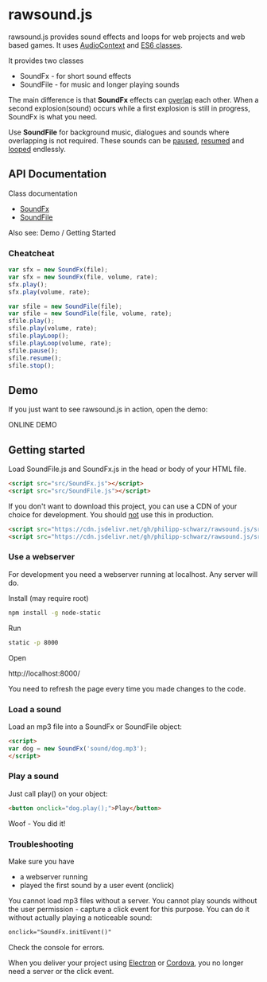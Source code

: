 # rawsound.js

rawsound.js provides sound effects and loops for web projects and web based games. It uses [AudioContext](https://developer.mozilla.org/en-US/docs/Web/API/AudioContext) and [ES6 classes](https://developer.mozilla.org/en-US/docs/Web/JavaScript/Reference/Classes).

It provides two classes

* SoundFx - for short sound effects
* SoundFile - for music and longer playing sounds 

The main difference is that **SoundFx** effects can <u>overlap</u> each other. When a second explosion(sound) occurs while a first explosion is still in progress, SoundFx is what you need.

Use **SoundFile** for background music, dialogues and sounds where overlapping is not required. These sounds can be <u>paused</u>, <u>resumed</u> and <u>looped</u> endlessly.

## API Documentation

Class documentation

* [SoundFx](SoundFx.md)
* [SoundFile](SoundFile.md)

Also see: Demo / Getting Started

### Cheatcheat

```javascript
var sfx = new SoundFx(file);
var sfx = new SoundFx(file, volume, rate);
sfx.play();
sfx.play(volume, rate);

var sfile = new SoundFile(file);
var sfile = new SoundFile(file, volume, rate);
sfile.play();
sfile.play(volume, rate);
sfile.playLoop();
sfile.playLoop(volume, rate);
sfile.pause();
sfile.resume();
sfile.stop();
```

## Demo

If you just want to see rawsound.js in action, open the demo:

ONLINE DEMO

## Getting started

Load SoundFile.js and SoundFx.js in the head or body of your HTML file.

```html
<script src="src/SoundFx.js"></script>
<script src="src/SoundFile.js"></script>
```

If you don't want to download this project, you can use a CDN of your choice for development. You should <u>not</u> use this in production.

```html
<script src="https://cdn.jsdelivr.net/gh/philipp-schwarz/rawsound.js/src/SoundFile.js"></script>
<script src="https://cdn.jsdelivr.net/gh/philipp-schwarz/rawsound.js/src/SoundFx.js"></script>
```

### Use a webserver

For development you need a webserver running at localhost. Any server will do.

Install (may require root)

```bash
npm install -g node-static
```

Run

```bash
static -p 8000
```

Open

http://localhost:8000/

You need to refresh the page every time you made changes to the code.

### Load a sound

Load an mp3 file into a SoundFx or SoundFile object:

```html
<script>
var dog = new SoundFx('sound/dog.mp3');
</script>
```

### Play a sound

Just call play() on your object:

```html
<button onclick="dog.play();">Play</button>
```

Woof - You did it!

### Troubleshooting

Make sure you have

* a webserver running
* played the first sound by a user event (onclick)

You cannot load mp3 files without a server. You cannot play sounds without the user permission - capture a click event for this purpose. You can do it without actually playing a noticeable sound:

```html
onclick="SoundFx.initEvent()"
```

Check the console for errors.

When you deliver your project using [Electron](https://www.electronjs.org/) or [Cordova](https://cordova.apache.org/), you no longer need a server or the click event.
